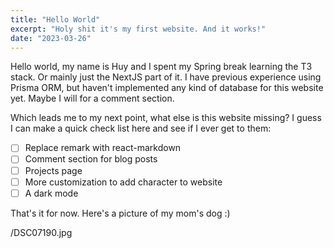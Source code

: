 ```yaml
---
title: "Hello World"
excerpt: "Holy shit it's my first website. And it works!"
date: "2023-03-26"
---
```

Hello world, my name is Huy and I spent my Spring break learning the T3 stack. Or mainly just the NextJS part of it. I have previous experience using Prisma ORM, but haven't implemented any kind of database for this website yet. Maybe I will for a comment section.

Which leads me to my next point, what else is this website missing? I guess I can make a quick check list here and see if I ever get to them:

* [ ] Replace remark with react-markdown
* [ ] Comment section for blog posts
* [ ] Projects page
* [ ] More customization to add character to website
* [ ] A dark mode

That's it for now. Here's a picture of my mom's dog :)

/DSC07190.jpg